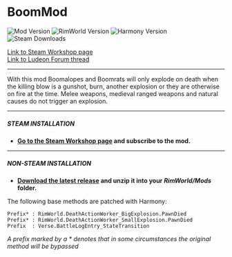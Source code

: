 # BoomMod
![Mod Version](https://img.shields.io/badge/Mod_Version-{ModVersion}-blue.svg)
![RimWorld Version](https://img.shields.io/badge/Built_for_RimWorld-{GameVersion}-blue.svg)
![Harmony Version](https://img.shields.io/badge/Powered_by_Harmony-{HarmonyVersion}-blue.svg)
![Steam Downloads](https://img.shields.io/steam/downloads/1504182014?colorB=blue&label=Steam+Downloads)


[Link to Steam Workshop page](https://steamcommunity.com/sharedfiles/filedetails/?id=1504182014)\
[Link to Ludeon Forum thread](https://ludeon.com/forums/index.php?topic=45971.0)

---

With this mod Boomalopes and Boomrats will only explode on death when the killing blow is a gunshot, burn, another explosion or they are otherwise on fire at the time. Melee weapons, medieval ranged weapons and natural causes do not trigger an explosion.

---

##### STEAM INSTALLATION
- **[Go to the Steam Workshop page](https://steamcommunity.com/sharedfiles/filedetails/?id=1504182014) and subscribe to the mod.**

---

##### NON-STEAM INSTALLATION
- **[Download the latest release](https://github.com/Jaxe-Dev/BoomMod/releases/latest) and unzip it into your *RimWorld/Mods* folder.**

The following base methods are patched with Harmony:
```
Prefix* : RimWorld.DeathActionWorker_BigExplosion.PawnDied
Prefix* : RimWorld.DeathActionWorker_SmallExplosion.PawnDied
Prefix  : Verse.BattleLogEntry_StateTransition
```
*A prefix marked by a \* denotes that in some circumstances the original method will be bypassed*
